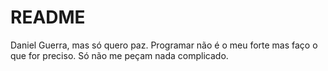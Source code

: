 # README

Daniel Guerra, mas só quero paz.
Programar não é o meu forte mas faço o que for preciso.
Só não me peçam nada complicado.

